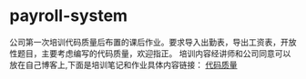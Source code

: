 # payroll-system
公司第一次培训代码质量后布置的课后作业。要求导入出勤表，导出工资表，开放性题目，主要考虑编写的代码质量，欢迎指正。
培训内容经讲师和公司同意可以放在自己博客上,下面是培训笔记和作业具体内容链接：
[代码质量](http://www.cnblogs.com/goingforward/p/8672326.html)
